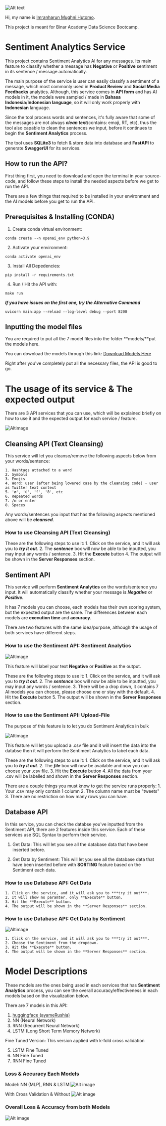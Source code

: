 ![Alt text](https://raw.githubusercontent.com/Imranharun/2300968-11-Imr-Sentiment_Analytics-Platinum/master/logo%20binar/logo%20binar.png)

Hi, my name is [Imranharun Mughni Hutomo](https://www.linkedin.com/in/imranharun/).

This project is meant for Binar Academy Data Science Bootcamp.

# Sentiment Analytics Service

This project contains Sentiment Analytics AI for any messages. Its main feature to classify whether a message has **Negative** or **Positive** sentiment in its sentence / message automatically.

The main purpose of the service is user can easily classify a sentiment of a message, which most commonly used in **Product Review** and **Social Media Feedbacks** analytics. Although, this service comes in **API form** and has AI models in it, the models were sampled / made in **Bahasa Indonesia**/**Indonesian language**, so it will only work properly with **Indonesian** language.

Since the tool process words and sentences, it's fully aware that some of the messages are not always ***clean text***(contains: emoji, RT, etc), thus the tool also capable to clean the sentences we input, before it continues to begin the **Sentiment Analytics** process.

The tool uses **SQLite3** to fetch & store data into database and **FastAPI** to generate **SwaggerUI** for its services.

## How to run the API?
 
First thing first, you need to download and open the terminal in your source-code, and follow these steps to install the needed aspects before we get to run the API.

There are a few things that required to be installed in your environment and the AI models before you get to run the API.

## Prerequisites  & Installing (CONDA)

1. Create conda virtual environment:


``
conda create --n openai_env python=3.9
``

2. Activate your environment:


``
conda activate openai_env
``

3. Install All Depedencies:


``
pip install -r requirements.txt
``


4. Run / Hit the API with:


``
make run
``


***If you have issues on the first one, try the Alternative Command***


``
uvicorn main:app --reload --log-level debug --port 8200
``

## Inputting the model files

You are required to put all the 7 model files into the folder **models/**put the models here.

You can download the models through this link:
[Download Models Here](https://drive.google.com/drive/folders/10KitDcOeGgmdKqj50BwrQNYXRx3v-6Uv?usp=sharing)

Right after you've completely put all the necessary files, the API is good to go.


# The usage of its service & The expected output

There are 3 API services that you can use, which will be explained briefly on how to use it and the expected output for each service / feature.

![Altimage](https://cdn.discordapp.com/attachments/1080523743534784592/1161646620874653756/image.png?ex=65390eb8&is=652699b8&hm=67332397e88a5a5e046c4b185c929547dbe6297f642b95355250e14cd7edf984&)


## Cleansing API (Text Cleansing)

This service will let you cleanse/remove the following aspects below from your words/sentence:

    1. Hashtags attached to a word
    2. Symbols
    3. Emojis
    4. Word: user (after being lowered case by the cleansing code) - user as Twitter text context
    5. 'ø', 'ù', 'º', 'ð', etc
    6. Repeated words
    7. /n or enter
    8. Spaces

Any words/sentences you input that has the following aspects mentioned above will be ***cleansed***.

### How to use Cleansing API (Text Cleansing)

These are the following steps to use it:
    1. Click on the service, and it will ask you to ***try it out***.
    2. The ***sentence*** box will now be able to be inputted, you may input any words / sentence.
    3. Hit the **Execute** button
    4. The output will be shown in the **Server Responses** section. 

## Sentiment API

This service will perform **Sentiment Analytics** on the words/sentence you input. It will automatically classify whether your message is ***Negative*** or ***Positive***.

It has 7 models you can choose, each models has their own scoring system, but the expected output are the same. The differences between each models are **execution time** and **accuracy**.

There are two features with the same idea/purpose, although the usage of both services have different steps.

### How to use the Sentiment API: Sentiment Analytics

![Altimage](https://cdn.discordapp.com/attachments/1080523743534784592/1161650238172450926/image.png?ex=65391217&is=65269d17&hm=b110703ad0447494130bd3fb5bc7b0a9decd2334eba7c554a57ed4a451f63705&)

This feature will label your text **Negative** or **Positive** as the output.

These are the following steps to use it:
    1. Click on the service, and it will ask you to ***try it out***.
    2. The ***sentence*** box will now be able to be inputted, you may input any words / sentence.
    3. There will be a drop down, it contains 7 AI models you can choose, please choose one or stay with the default.
    4. Hit the **Execute** button
    5. The output will be shown in the **Server Responses** section.

### How to use the Sentiment API: Upload-File

The purpose of this feature is to let you do Sentiment Analytics in bulk

![Altimage](https://cdn.discordapp.com/attachments/1080523743534784592/1161653705788104714/image.png?ex=65391551&is=6526a051&hm=3bf29686b974dd1dd1a84603a1257bbc308c8abd49d9a2e57d1f8a51b21743c9&)

This feature will let you upload a .csv file and it will insert the data into the databse then it will perform the Sentiment Analytics to label each data.

These are the following steps to use it:
    1. Click on the service, and it will ask you to ***try it out***.
    2. The ***file*** box will now be available and now you can choose your .csv file.
    3. Hit the **Execute** button
    4. All the data from your .csv will be labelled and shown in the **Server Responses** section.

There are a couple things you must know to get the service runs properly:
    1. Your .csv may only contain 1 column
    2. The column name must be "tweets"
    3. There are no restriction on how many rows you can have.

## Database API

In this service, you can check the databse you've inputted from the Sentiment API, there are 2 features inside this service. Each of these services use SQL Syntax to perform their service.

1. Get Data:
This will let you see all the database data that have been inserted before.

2. Get Data by Sentiment:
This will let you see all the database data that have been inserted before with **SORTING** feature based on the Sentiment each data.

### How to use Database API: Get Data

    1. Click on the service, and it will ask you to ***try it out***.
    2. It will show no paramter, only **Execute** button.
    3. Hit the **Execute** button.
    4. The output will be shown in the **Server Responses** section.

### How to use Database API: Get Data by Sentiment

![Altimage](https://cdn.discordapp.com/attachments/1080523743534784592/1161655769054322819/image.png?ex=6539173d&is=6526a23d&hm=1488d9c43dab5724418ddcfe7d790ed0a05da80588911ac7cac23ed78f897b24&)

    1. Click on the service, and it will ask you to ***try it out***.
    2. Choose the Sentiment from the dropdown.
    3. Hit the **Execute** button.
    4. The output will be shown in the **Server Responses** section.


# Model Descriptions

These models are the ones being used in each services that has **Sentiment Analytics** process, you can see the overall accuracy/effectiveness in each models based on the visualization below.

There are 7 models in this API:

1. [huggingface (ayameRushia)](https://huggingface.co/ayameRushia/bert-base-indonesian-1.5G-sentiment-analysis-smsa)
2. NN (Neural Network)
3. RNN (Recurrent Neural Network)
4. LSTM (Long Short Term Memory Network)

Fine Tuned Version: This version applied with k-fold cross validation

5. LSTM Fine Tuned
6. NN Fine Tuned
7. RNN Fine Tuned

### Loss & Accuracy Each Models

Model: NN (MLP), RNN & LSTM
![Alt image](https://github.com/Imranharun/2300968-11-Imr-Sentiment_Analytics-Platinum/blob/master/visualization/visualization%20model%201.png?raw=true)

With Cross Validation & Without
![Alt image](https://github.com/Imranharun/2300968-11-Imr-Sentiment_Analytics-Platinum/blob/master/visualization/model%20with%20cv.png?raw=true)

### Overall Loss & Accuracy from both Models

![Alt image](https://github.com/Imranharun/2300968-11-Imr-Sentiment_Analytics-Platinum/blob/master/visualization/all%20accuracy.png?raw=true)